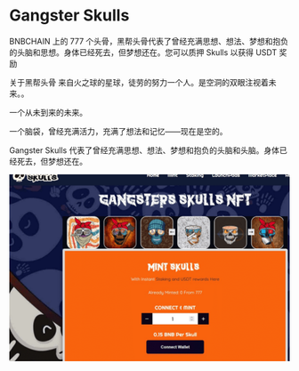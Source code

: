 # Gangster Skulls

BNBCHAIN 上的 777 个头骨，黑帮头骨代表了曾经充满思想、想法、梦想和抱负的头脑和思想。身体已经死去，但梦想还在。您可以质押 Skulls 以获得 USDT 奖励

关于黑帮头骨
来自火之球的星球，徒劳的努力一个人。是空洞的双眼注视着未来。。

一个从未到来的未来。

一个脑袋，曾经充满活力，充满了想法和记忆——现在是空的。


Gangster Skulls 代表了曾经充满思想、想法、梦想和抱负的头脑和头脑。身体已经死去，但梦想还在。

![gangsterskulls-dapp-collectibles-bsc-image1_301775f3faefaf1ff07c959c9ae0d80a](gangsterskulls-dapp-collectibles-bsc-image1_301775f3faefaf1ff07c959c9ae0d80a.png)

